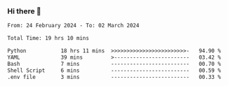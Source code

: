 ### Hi there 👋

<!--
**ututono/ututono** is a ✨ _special_ ✨ repository because its `README.md` (this file) appears on your GitHub profile.

Here are some ideas to get you started:

- 🔭 I’m currently working on ...
- 🌱 I’m currently learning ...
- 👯 I’m looking to collaborate on ...
- 🤔 I’m looking for help with ...
- 💬 Ask me about ...
- 📫 How to reach me: ...
- 😄 Pronouns: ...
- ⚡ Fun fact: ...
-->



<!--START_SECTION:waka-->

```txt
From: 24 February 2024 - To: 02 March 2024

Total Time: 19 hrs 10 mins

Python           18 hrs 11 mins  >>>>>>>>>>>>>>>>>>>>>>>>-   94.90 %
YAML             39 mins         >------------------------   03.42 %
Bash             7 mins          -------------------------   00.70 %
Shell Script     6 mins          -------------------------   00.59 %
.env file        3 mins          -------------------------   00.33 %
```

<!--END_SECTION:waka-->
